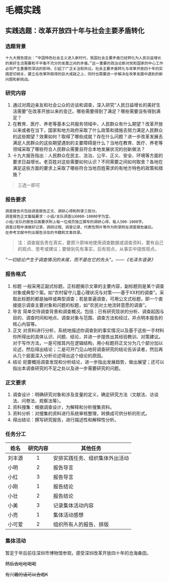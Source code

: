 # 毛概实践

## 实践选题：改革开放四十年与社会主要矛盾转化

### 选题背景
```
十九大报告提出：“中国特色社会主义进入新时代，我国社会主要矛盾已经转化为人民日益增长的美好生活需要和不平衡不充分的发展之间的矛盾。”这一重要的政治论断对党和国家的中心工作必将产生重要而深远的影响，引起了广泛关注和热议。社会主要矛盾转化与改革开放四十年的实践密切相关，建立在改革所取得的巨大成就之上，同时也需要进一步解决在改革发展中遇到的新问题和新挑战。
```

### 研究内容
1. 通过对周边亲友和社会公众的访谈和调查，深入研究“人民日益增长的美好生活需要”在改革开放以来的变迁。哪些需要得到了满足？哪些需要没有得到满足？
2. 在教育、医疗、养老等基本公共服务领域中，人民群众有什么期望？改革开放以来或者在当下，国家和地方政府采取了什么政策和措施去努力满足人民群众的这些期望？效果如何？取得了哪些成就？存在什么问题？进一步改革发展去满足人民群众的这些期望遇到的主要障碍是什么？当地在教育、医疗、养老等领域采取了哪些符合人民群众需要且符合本地发展状况的创新做法？
3. 十九大报告指出：人民群众在民主、法治、公平、正义、安全、环境等方面的要求日益增长。老百姓对这些需要如何认识？不同需要之间如何取舍？各地在满足这些方面的要求上采取了哪些符合当地百姓需求的有地方特色的政策和措施？
> 三选一即可

### 报告要求
```
调查报告共包括调查报告正文、调研心得和附录三部分。
调查报告正文篇幅要求：小组/支队调查以6000-10000字为宜。
小组/支队的报告后面要求附上每一位成员独立撰写的调研心得，每人500-1000字。
调查过程中请做好记录，调研过程、调查记录、代表性照片等作为附录附在调查报告最后。
在参考文献中列出报告涉及的书籍和文章目录。
```
> 注：调查报告贵在真实，要原汁原味地使用调查数据或调查资料，要有自己的观点、思考或建议；要做到先有事实，后有观点，从事实中提炼观点。 

*“一切结论产生于调查情况的末尾，而不是在它的先头”。——《毛泽东语录》*

### 报告格式
1. 标题
一般采用正副式标题，正标题揭示文章的主要内容，副标题则是某个调查对象或典型个案。如“农村留守儿童心理状况与对策——基于XX村的调查”。采取此标题的都是抽样或典型调查；若是普遍调查，可用公文式标题，即一个直接提示调查主要对象和问题的标题，如“农民对土地流转意愿的调查”。
2. 导言
简单交待调查背景和调查概况。包括：已有研究现状的分析、调查起因与目的、调查时间和地点、调查对象与范围、调查方法和经过，并点明本报告的核心内容等。
3. 正文
对资料进行分析，系统地描述你调查到的事实情况以及基于这些一手材料你所得出的具体认识、问题、结论，并进一步提炼出其经验教训、对策建议。对于写作方法，一是可按其内在逻辑结构，用小标题将正文分为几个部分加以论述，然后得出结论；二是可开门见山地将调查研究的结论告诉读者，然后再从几个层面深入分析论述得出这个结论的原因。
4. 结论
扼要概括调查发现和分析结论，进一步指出发展趋势，做出展望；还可以指出本调查研究的不足之处以及进一步需要研究的问题。

### 正文要求
1. 调查设计：明确研究对象和涉及变量的定义，确定研究方法（文献法、访谈法、问卷法、观察法等）。
2. 资料搜集：根据调查设计，为解释和分析搜集资料。
3. 资料分析：对搜集的资料进行系统审核整理，转换成可供分析的形式。
4. 得出结论：撰写研究报告，进行描述性和解释性分析。

### 任务分工
|姓名|研究内容|其他任务|
|--|:--:|--|
|刘丰源|1|安排实践任务、组织集体外出活动|
|小明|2|报告导言|
|小红|3|报告导言|
|小刚|1|报告结论|
|小壮|2|报告结论|
|小美|3|记录集体活动内容|
|小亮|1|集体活动感想|
|小可爱|2|组织所有人的报告、排版|

### 集体活动
暂定于年后前往深圳市博物馆参观，感受深圳改革开放四十年的沧海桑田。

~~然后去吃吃喝喝~~

~~有兴趣的话可以去唱K~~

